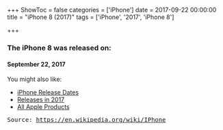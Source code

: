 +++
ShowToc = false
categories = ['iPhone']
date = 2017-09-22 00:00:00
title = "iPhone 8 (2017)"
tags = ['iPhone', '2017', 'iPhone 8']

+++

### The iPhone 8 was released on: 
#### September 22, 2017


<!--more-->


    
You might also like:

- [iPhone Release Dates](https://AppleReleaseDate.com//categories/iphone/)
- [Releases in 2017](https://AppleReleaseDate.com//tags/2017/)
- [All Apple Products](https://AppleReleaseDate.com//categories/)



<kbd> Source: https://en.wikipedia.org/wiki/IPhone</kbd>

